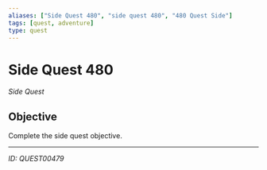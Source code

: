 ```yaml
---
aliases: ["Side Quest 480", "side quest 480", "480 Quest Side"]
tags: [quest, adventure]
type: quest
---
```


# Side Quest 480

*Side Quest*

## Objective
Complete the side quest objective.

---
*ID: QUEST00479*